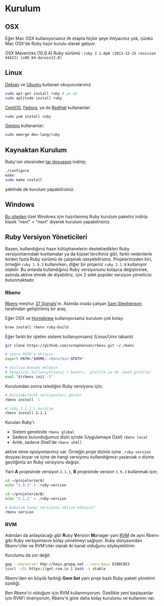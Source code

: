 # Kurulum

## OSX

Eğer Mac OSX kullanıyorsanız ilk etapta hiçbir şeye ihtiyacınız yok, çünkü Mac OSX'de Ruby hazır kurulu olarak geliyor.

OSX Mavericks (10.9.4) Ruby sürümü : `ruby 2.1.0p0 (2013-12-25 revision 44422) [x86_64-darwin13.0]`

## Linux

[Debian](http://debian.org) ve [Ubuntu](http://ubuntu.com) kullanan okuyucularımız

```bash
sudo apt-get install ruby # ya da
sudo aptitude install ruby
```
[CentOS](https://www.centos.org/), [Fedora](http://fedoraproject.org/), ya da [RedHat](http://www.redhat.com/) kullananlar:

```bash
sudo yum install ruby
```

[Gentoo](http://www.gentoo.org/) kullananlar;
```bash
sudo emerge dev-lang/ruby
```

## Kaynaktan Kurulum

Ruby'nin sitesinden [tar dosyasını](https://www.ruby-lang.org/en/downloads/) indirip;
```bash
./configure
make
sudo make install
```
şeklinde de kurulum yapabilirsiniz.

## Windows

[Bu siteden](http://rubyinstaller.org/) özel Windows için hazırlanmış Ruby kurulum paketini indirip klasik "next" > "next" diyerek kurulum yapabilirsiniz.


## Ruby Versiyon Yöneticileri

Bazen, kullandığınız hazır kütüphanelerin destekledikleri Ruby versiyonlarındaki kısıtlamalar ya da kişisel tercihiniz gibi, farklı nedenlerle birden fazla Ruby sürümü ile çalışmak isteyebilirsiniz. Projelerinizden biri, örneğin `ruby 1.9.3` kullanırken, diğer bir projeniz `ruby 2.1.0` kullanıyor olabilir. Bu anlarda kullandığınız Ruby versiyonunu kolayca değiştirmek, aslında aktive etmek de diyebiliriz, için 2 adet popüler versiyon yöneticisi bulunmaktadır.

### Rbenv

[Rbenv](https://github.com/sstephenson/rbenv) meşhur [37 Signals](http://37signals.com/)'ın. Aslında orada çalışan [Sam Stephenson](https://github.com/sstephenson) tarafından geliştirilmiş bir araç.

Eğer OSX ve [Homebrew](http://brew.sh) kullanıyorsanız kurulum çok kolay:

```bash
brew install rbenv ruby-build
```

Eğer farklı bir işletim sistemi kullanıyorsanız (Linux/Unix tabanlı)

```bash
git clone https://github.com/sstephenson/rbenv.git ~/.rbenv

# sonra PATH'e ekleyin
export PATH="$HOME/.rbenv/bin:$PATH"

# açılışa bunuda ekleyin
# hangisini kullanıyorsanız (.bashrc, .profile ya da .bash_profile)
eval "$(rbenv init -)"
```

Kurulumdan sonra istediğini Ruby versiyonu için;

```bash
# kurulabilecek versiyonları göster
rbenv install -l

# ruby 2.1.1'i kuralım
rbenv install 2.1.1
```

Kurulan Ruby'i

* Sistem genelinde `rbenv global`
* Sadece bulunduğumuz dizin içinde (Uygulamaya Özel) `rbenv local`
* Anlık, sadece Shell'de `rbenv shell`

aktive etme opsiyonlarımız var. Örneğin proje dizinin içine `.ruby-version` dosyası koyar ve içine de hangi versiyonu kullandığımızı yazarsak o dizine geçtiğimiz an Ruby versiyonu değişir.

Yani **A** projesinde versiyon `2.1.1`, **B** projesinde version `1.9.3` kullanmak için;

```bash
cd ~/projelerim/A/
echo "1.9.3" > .ruby-version

cd ~/projelerim/B/
echo "2.1.1" > .ruby-version

# bakalım hangi versiyonu aktive etmişiz?
rbenv version
```

### RVM

Adından da anlaşılacağı gibi **R**uby **V**ersion **M**anager yani [RVM](https://rvm.io/) de aynı Rbenv gibi Ruby versiyonlarını kolay yönetmeyi sağlıyor. Ruby dünyasından Rbenv'ciler ve RVM'ciler olarak iki kanat olduğunu söyleyebilirim.

Kurulumu da zor değil:

```bash
gpg --keyserver hkp://keys.gnupg.net --recv-keys D39DC0E3
\curl -sSL https://get.rvm.io | bash -s stable
```

Rbenv'den en büyük farklığı **Gem Set** yani proje bazlı Ruby paketi yönetimi özelliği.

Ben Rbenv'ci olduğum için RVM kullanmıyorum. Özellikle yeni başlayanlar için RVM'i öneriyorum, Rbenv'e göre daha kolay kurulumu ve kullanımı var.

